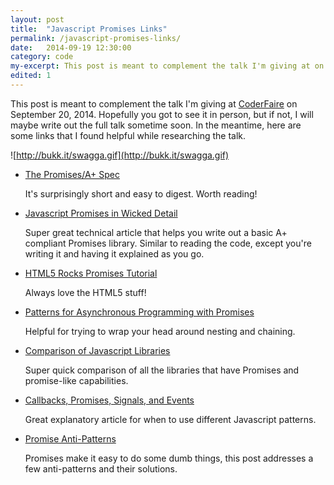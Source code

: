 ```yaml
---
layout: post
title:  "Javascript Promises Links"
permalink: /javascript-promises-links/
date:   2014-09-19 12:30:00
category: code
my-excerpt: This post is meant to complement the talk I'm giving at on September 20, 2014. These are some links that I found helpful while researching the talk.
edited: 1
---
```


This post is meant to complement the talk I'm giving at [CoderFaire](http://tennessee.coderfaire.com/) on September 20, 2014. Hopefully you got to see it in person, but if not, I will maybe write out the full talk sometime soon. In the meantime, here are some links that I found helpful while researching the talk.

![http://bukk.it/swagga.gif](http://bukk.it/swagga.gif)

- [The Promises/A+ Spec](http://promisesaplus.com/)

   It's surprisingly short and easy to digest. Worth reading!
   
- [Javascript Promises in Wicked Detail](http://www.mattgreer.org/articles/promises-in-wicked-detail/)

   Super great technical article that helps you write out a basic A+ compliant Promises library. Similar to reading the code, except you're writing it and having it explained as you go.
   
- [HTML5 Rocks Promises Tutorial](http://www.html5rocks.com/en/tutorials/es6/promises/)

   Always love the HTML5 stuff!
   
- [Patterns for Asynchronous Programming with Promises](http://www.joezimjs.com/javascript/patterns-asynchronous-programming-promises/)

    Helpful for trying to wrap your head around nesting and chaining.

- [Comparison of Javascript Libraries](http://complexitymaze.com/2014/03/03/javascript-promises-a-comparison-of-libraries/)

   Super quick comparison of all the libraries that have Promises and promise-like capabilities.

- [Callbacks, Promises, Signals, and Events](http://blog.millermedeiros.com/callbacks-promises-signals-and-events/)

    Great explanatory article for when to use different Javascript patterns.

- [Promise Anti-Patterns](http://taoofcode.net/promise-anti-patterns/)

    Promises make it easy to do some dumb things, this post addresses a few anti-patterns and their solutions.
